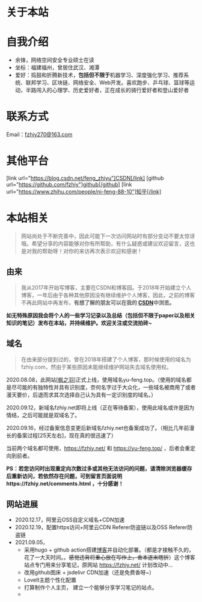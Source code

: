 # 关于本站



# 自我介绍

- 余锋，网络空间安全专业硕士在读
- 坐标：福建福州，曾居住武汉、湘潭
- 爱好：捣鼓和折腾新技术，**包括但不限于**机器学习、深度强化学习、推荐系统、联邦学习、区块链、网络安全、Web开发。喜欢跑步、乒乓球、篮球等运动，半路闯入的心理学、历史爱好者，正在成长的骑行爱好者和登山爱好者

# 联系方式

Email：[fzhiy270@163.com](mailto:fzhiy270@163.com)

# 其他平台

[link url="https://blog.csdn.net/feng_zhiyu"]CSDN[/link] [github url="https://github.com/fzhiy"]github[/github] [link url="https://www.zhihu.com/people/ni-feng-88-10"]知乎[/link]

# 本站相关

> 网站尚处于不断完善中，因此可能下一次访问网站时有部分变动不要太惊讶哦。希望分享的内容能够对你有所帮助，有什么疑惑或建议欢迎留言，这也是对我的帮助呀！对你的来访再次表示欢迎和感谢！

## 由来

> 我从2017年开始写博客，主要在CSDN和博客园。于2018年开始建立个人博客，一年后由于各种其他原因没有继续维护个人博客，因此，之前的博客不再此网站中再发布，**有想了解的朋友可以在我的 [CSDN](https://blog.csdn.net/feng_zhiyu)中浏览。**

**如无特殊原因我会将个人的一些学习记录以及总结（包括但不限于paper以及相关知识的笔记）发布在本站，并持续维护。欢迎关注或交流拍砖~**

## 域名

> 在由来部分提到过的，曾在2018年搭建了个人博客，那时候使用的域名为 fzhiy.com，然由于某些原因未能继续维护网站失去域名使用权。

2020.08.08，此网站[[枫之羽](https://yu-feng.top/)]正式上线，使用域名yu-feng.top。（使用的域名都是尽可能的有独特性并具有识别度，奈何名字过于大众化，一些域名被商用了或者漫天要价，后退而求其次选择自己认为具有一定识别度的域名。）

2020.09.12，新域名fzhiy.net即将上线（正在等待备案），使用此域名或许是因为情结，之后可能就是双域名了。

2020.09.16，经过备案信息变更后新域名fzhiy.net也备案成功了。（相比几年前漫长的备案过程[25天左右]，现在真的很迅速了）

当前两个域名都可使用，https://fzhiy.net/ 和 https://yu-feng.top/ ，后者会重定向到前者。

**PS：若您访问时出现重定向次数过多或其他无法访问的问题，请清除浏览器缓存后重新访问，若依然存在问题，可到留言页面说明https://fzhiy.net/comments.html ，十分感谢！**

## 网站进展

- 2020.12.17，阿里云OSS自定义域名+CDN加速
- 2020.12.19，配置https访问+阿里云CDN Referer防盗链以及OSS Referer防盗链
- 2021.09.05，
  - 采用hugo + github action搭建[博客](https://blog.fzhiy.net )并自动化部署。（都是才接触不久的，花了一大天时间。。~~感觉违背将重心放在写作上，舍本逐末瞎折~~）这个博客站点专门用来分享笔记，原网站 https://fzhiy.net/ 计划改动中...
  - 改用github图床 + jsdelivr CDN加速（还是免费香呀~）
  - LoveIt主题个性化配置
  - 打算制作个人主页， 建立一个能够分享学习笔记的站点。
  - 


